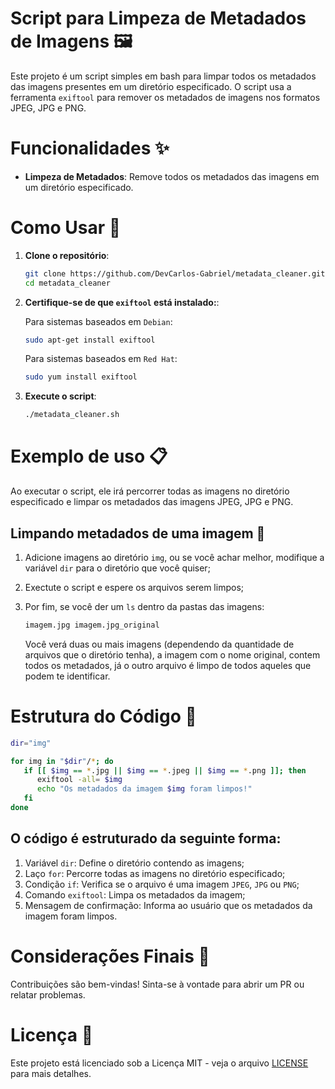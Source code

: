 # Script para Limpeza de Metadados de Imagens 🖼️

Este projeto é um script simples em bash para limpar todos os metadados das imagens presentes em um diretório especificado. O script usa a ferramenta `exiftool` para remover os metadados de imagens nos formatos JPEG, JPG e PNG.

# Funcionalidades ✨

- **Limpeza de Metadados**: Remove todos os metadados das imagens em um diretório especificado.

# Como Usar 🚀

1. **Clone o repositório**:
    ```sh
    git clone https://github.com/DevCarlos-Gabriel/metadata_cleaner.git metadata_cleaner
    cd metadata_cleaner
    ```
    
2. **Certifique-se de que `exiftool` está instalado:**:

   Para sistemas baseados em `Debian`:
    ```sh
    sudo apt-get install exiftool
    ```
    
    Para sistemas baseados em `Red Hat`:
    ```sh
    sudo yum install exiftool
    ```
    
3. **Execute o script**:
    ```sh
    ./metadata_cleaner.sh
    ```

# Exemplo de uso 📋

Ao executar o script, ele irá percorrer todas as imagens no diretório especificado e limpar os metadados das imagens JPEG, JPG e PNG.

## Limpando metadados de uma imagem 🧹

1. Adicione imagens ao diretório `img`, ou se você achar melhor, modifique a variável `dir` para o diretório que você quiser;
2. Exectute o script e espere os arquivos serem limpos;
3. Por fim, se você der um `ls` dentro da pastas das imagens:

   ```sh
   imagem.jpg imagem.jpg_original
   ```

   Você verá duas ou mais imagens (dependendo da quantidade de arquivos que o diretório tenha), a imagem com o nome original, contem todos os metadados, já o outro arquivo é limpo de todos aqueles que podem te identificar.

# Estrutura do Código 📂

```sh
dir="img"

for img in "$dir"/*; do
   if [[ $img == *.jpg || $img == *.jpeg || $img == *.png ]]; then
      exiftool -all= $img
      echo "Os metadados da imagem $img foram limpos!"
   fi
done
```

## O código é estruturado da seguinte forma:

1. Variável `dir`: Define o diretório contendo as imagens;
2. Laço `for`: Percorre todas as imagens no diretório especificado;
3. Condição `if`: Verifica se o arquivo é uma imagem `JPEG`, `JPG` ou `PNG`;
4. Comando `exiftool`: Limpa os metadados da imagem;
5. Mensagem de confirmação: Informa ao usuário que os metadados da imagem foram limpos.

# Considerações Finais 📝

Contribuições são bem-vindas! Sinta-se à vontade para abrir um PR ou relatar problemas.

# Licença 📄

Este projeto está licenciado sob a Licença MIT - veja o arquivo [LICENSE](https://github.com/DevCarlos-Gabriel/metadata_cleaner/blob/main/LICENSE) para mais detalhes.
